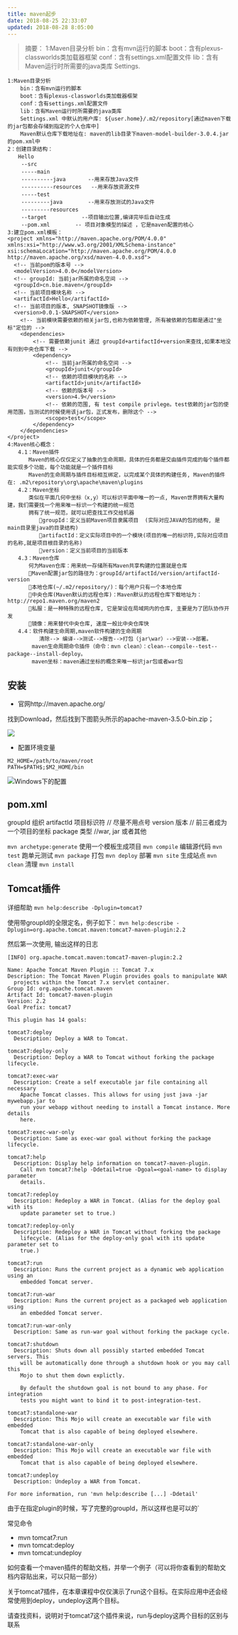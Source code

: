 ```yaml
---
title: maven起步
date: 2018-08-25 22:33:07
updated: 2018-08-28 8:05:00
---
```

> 摘要： 1:Maven目录分析 bin：含有mvn运行的脚本 boot：含有plexus-classworlds类加载器框架 conf：含有settings.xml配置文件 lib：含有Maven运行时所需要的java类库 Settings.

```
1:Maven目录分析
    bin：含有mvn运行的脚本
    boot：含有plexus-classworlds类加载器框架
    conf：含有settings.xml配置文件
    lib：含有Maven运行时所需要的java类库
    Settings.xml 中默认的用户库: ${user.home}/.m2/repository[通过maven下载的jar包都会存储到指定的个人仓库中]
    Maven默认仓库下载地址在: maven的lib目录下maven-model-builder-3.0.4.jar的pom.xml中
2：创建目录结构：
　　Hello
 　　--src   
 　　-----main
 　　----------java       --用来存放Java文件
 　　----------resources   --用来存放资源文件
 　　-----test
 　　---------java        --用来存放测试的Java文件
 　　---------resources
 　　--target           --项目输出位置,编译完毕后自动生成
 　　--pom.xml        -- 项目对象模型的描述 ，它是maven配置的核心
3:建立pom.xml模板：
<project xmlns="http://maven.apache.org/POM/4.0.0" xmlns:xsi="http://www.w3.org/2001/XMLSchema-instance" xsi:schemaLocation="http://maven.apache.org/POM/4.0.0 http://maven.apache.org/xsd/maven-4.0.0.xsd">
  <!-- 当前pom的版本号 -->
  <modelVersion>4.0.0</modelVersion>
  <!-- groupId: 当前jar所属的命名空间 -->
  <groupId>cn.bie.maven</groupId>
  <!-- 当前项目模块名称 -->
  <artifactId>Hello</artifactId>
  <!-- 当前项目的版本, SNAPSHOT镜像版 -->
  <version>0.0.1-SNAPSHOT</version>
    <!-- 当前模块需要依赖的相关jar包,也称为依赖管理, 所有被依赖的包都是通过"坐标"定位的 -->
    <dependencies>
        <!-- 需要依赖junit 通过 groupId+artifactId+version来查找,如果本地没有则到中央仓库下载 -->
        <dependency>
            <!-- 当前jar所属的命名空间 -->
            <groupId>junit</groupId>
            <!-- 依赖的项目模块的名称 -->
            <artifactId>junit</artifactId>
            <!-- 依赖的版本号 -->
            <version>4.9</version>
            <!-- 依赖的范围, 有 test compile privlege。test依赖的jar包的使用范围，当测试的时候使用该jar包，正式发布，删除这个 -->
            <scope>test</scope>
        </dependency>        
    </dependencies>
</project>
4:Maven核心概念：
　　4.1：Maven插件
　　　　Maven的核心仅仅定义了抽象的生命周期，具体的任务都是交由插件完成的每个插件都能实现多个功能，每个功能就是一个插件目标
　　　　Maven的生命周期与插件目标相互绑定，以完成某个具体的构建任务, Maven的插件在: .m2\repository\org\apache\maven\plugins
　　4.2：Maven坐标
　　　　类似在平面几何中坐标（x,y）可以标识平面中唯一的一点, Maven世界拥有大量构建，我们需要找一个用来唯一标识一个构建的统一规范
　　　　拥有了统一规范，就可以把查找工作交给机器
　　　　　　groupId：定义当前Maven项目隶属项目  (实际对应JAVA的包的结构, 是main目录里java的目录结构)
　　　　　　artifactId：定义实际项目中的一个模块(项目的唯一的标识符,实际对应项目的名称,就是项目根目录的名称)
　　　　　　version：定义当前项目的当前版本
　　4.3：Maven仓库
　　　　何为Maven仓库：用来统一存储所有Maven共享构建的位置就是仓库
　　　　Maven配置jar包的路径为：groupId/artifactId/version/artifactId-version
　　　　本地仓库(~/.m2/repository/)：每个用户只有一个本地仓库
　　　　中央仓库(Maven默认的远程仓库)：Maven默认的远程仓库下载地址为：http://repo1.maven.org/maven2
　　　　私服：是一种特殊的远程仓库, 它是架设在局域网内的仓库, 主要是为了团队协作开发
　　　　镜像：用来替代中央仓库, 速度一般比中央仓库快
　　4.4：软件构建生命周期,maven软件构建的生命周期
　　　　　　清除--> 编译-->测试-->报告-->打包（jar\war）-->安装-->部署。
　　　　 maven生命周期命令插件（命令：mvn clean）：clean--compile--test--package--install-deploy。
　　　　 maven坐标：maven通过坐标的概念来唯一标识jar包或者war包
```

## 安装
* 官网http://maven.apache.org/

找到Download，然后找到下图箭头所示的apache-maven-3.5.0-bin.zip；

![](https://upload-images.jianshu.io/upload_images/1662509-9bc3a2cb1caf8f29.png?imageMogr2/auto-orient/strip%7CimageView2/2/w/1240)




* 配置环境变量
```
M2_HOME=/path/to/maven/root
PATH=$PATH$;$M2_HOME/bin
```

![Windows下的配置](https://upload-images.jianshu.io/upload_images/1662509-d1e6d116b7922048.png?imageMogr2/auto-orient/strip%7CimageView2/2/w/1240)

## pom.xml
groupId 组织
artifactId 项目标识符 // 尽量不用点号
version 版本
// 前三者成为一个项目的坐标
package 类型 //war, jar 或者其他

`mvn archetype:generate` 使用一个模板生成项目
`mvn compile` 编辑源代码
`mvn test` 跑单元测试
`mvn package` 打包
`mvn deploy` 部署
`mvn site` 生成站点
`mvn clean` 清理
`mvn install`

## Tomcat插件
详细帮助
`mvn help:describe -Dplugin=tomcat7`

使用带groupId的全限定名，例子如下：
`mvn help:describe -Dplugin=org.apache.tomcat.maven:tomcat7-maven-plugin:2.2`

然后第一次使用, 输出这样的日志
```
[INFO] org.apache.tomcat.maven:tomcat7-maven-plugin:2.2

Name: Apache Tomcat Maven Plugin :: Tomcat 7.x
Description: The Tomcat Maven Plugin provides goals to manipulate WAR
  projects within the Tomcat 7.x servlet container.
Group Id: org.apache.tomcat.maven
Artifact Id: tomcat7-maven-plugin
Version: 2.2
Goal Prefix: tomcat7

This plugin has 14 goals:

tomcat7:deploy
  Description: Deploy a WAR to Tomcat.

tomcat7:deploy-only
  Description: Deploy a WAR to Tomcat without forking the package lifecycle.

tomcat7:exec-war
  Description: Create a self executable jar file containing all necessary
    Apache Tomcat classes. This allows for using just java -jar mywebapp.jar to
    run your webapp without needing to install a Tomcat instance. More details
    here.

tomcat7:exec-war-only
  Description: Same as exec-war goal without forking the package lifecycle.

tomcat7:help
  Description: Display help information on tomcat7-maven-plugin.
    Call mvn tomcat7:help -Ddetail=true -Dgoal=<goal-name> to display parameter
    details.

tomcat7:redeploy
  Description: Redeploy a WAR in Tomcat. (Alias for the deploy goal with its
    update parameter set to true.)

tomcat7:redeploy-only
  Description: Redeploy a WAR in Tomcat without forking the package
    lifecycle. (Alias for the deploy-only goal with its update parameter set to
    true.)

tomcat7:run
  Description: Runs the current project as a dynamic web application using an
    embedded Tomcat server.

tomcat7:run-war
  Description: Runs the current project as a packaged web application using
    an embedded Tomcat server.

tomcat7:run-war-only
  Description: Same as run-war goal without forking the package cycle.

tomcat7:shutdown
  Description: Shuts down all possibly started embedded Tomcat servers. This
    will be automatically done through a shutdown hook or you may call this
    Mojo to shut them down explictly.

    By default the shutdown goal is not bound to any phase. For integration
    tests you might want to bind it to post-integration-test.

tomcat7:standalone-war
  Description: This Mojo will create an executable war file with embedded
    Tomcat that is also capable of being deployed elsewhere.

tomcat7:standalone-war-only
  Description: This Mojo will create an executable war file with embedded
    Tomcat that is also capable of being deployed elsewhere.

tomcat7:undeploy
  Description: Undeploy a WAR from Tomcat.

For more information, run 'mvn help:describe [...] -Ddetail'
```


   由于在指定plugin的时候，写了完整的groupId，所以这样也是可以的`


常见命令
* mvn tomcat7:run
* mvn tomcat:deploy
* mvn tomcat:undeploy



如何查看一个maven插件的帮助文档，并举一个例子（可以将你查看到的帮助文档内容贴出来，可以只贴一部分）






关于tomcat7插件，在本章课程中仅仅演示了run这个目标。在实际应用中还会经常使用到deploy，undeploy这两个目标。



请查找资料，说明对于tomcat7这个插件来说，run与deploy这两个目标的区别与联系